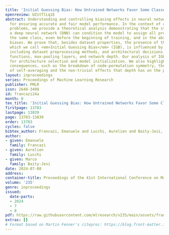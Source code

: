 ```yaml
---
title: 'Initial Guessing Bias: How Untrained Networks Favor Some Classes'
openreview: UZstTlLq1E
abstract: Understanding and controlling biasing effects in neural networks is crucial
  for ensuring accurate and fair model performance. In the context of classification
  problems, we provide a theoretical analysis demonstrating that the structure of
  a deep neural network (DNN) can condition the model to assign all predictions to
  the same class, even before the beginning of training, and in the absence of explicit
  biases. We prove that, besides dataset properties, the presence of this phenomenon,
  which we call <em>Initial Guessing Bias</em> (IGB), is influenced by model choices
  including dataset preprocessing methods, and architectural decisions, such as activation
  functions, max-pooling layers, and network depth. Our analysis of IGB provides information
  for architecture selection and model initialization. We also highlight theoretical
  consequences, such as the breakdown of node-permutation symmetry, the violation
  of self-averaging and the non-trivial effects that depth has on the phenomenon.
layout: inproceedings
series: Proceedings of Machine Learning Research
publisher: PMLR
issn: 2640-3498
id: francazi24a
month: 0
tex_title: 'Initial Guessing Bias: How Untrained Networks Favor Some Classes'
firstpage: 13783
lastpage: 13839
page: 13783-13839
order: 13783
cycles: false
bibtex_author: Francazi, Emanuele and Lucchi, Aurelien and Baity-Jesi, Marco
author:
- given: Emanuele
  family: Francazi
- given: Aurelien
  family: Lucchi
- given: Marco
  family: Baity-Jesi
date: 2024-07-08
address:
container-title: Proceedings of the 41st International Conference on Machine Learning
volume: '235'
genre: inproceedings
issued:
  date-parts:
  - 2024
  - 7
  - 8
pdf: https://raw.githubusercontent.com/mlresearch/v235/main/assets/francazi24a/francazi24a.pdf
extras: []
# Format based on Martin Fenner's citeproc: https://blog.front-matter.io/posts/citeproc-yaml-for-bibliographies/
---
```

